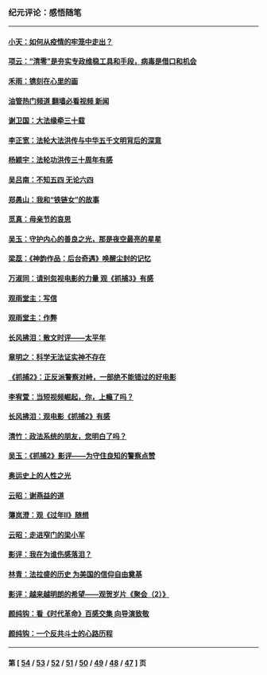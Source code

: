 ### 纪元评论：感悟随笔
---
#### [小天：如何从疫情的牢笼中走出？](../../pages/nsc1035/n13744630.md?06080330) 
#### [项云：“清零”是夯实专政维稳工具和手段，病毒是借口和机会](../../pages/nsc1035/n13737954.md?06080330) 
#### [禾雨：镌刻在心里的画](../../pages/nsc1035/n13737937.md?06080330) 
#### [油管热门频道 翻墙必看视频 新闻](ok?06080330)
#### [谢卫国：大法缘牵三十载](../../pages/nsc1035/n13737872.md?06080330) 
#### [李正宽：法轮大法洪传与中华五千文明背后的深意](../../pages/nsc1035/n13736203.md?06080330) 
#### [杨颖宇：法轮功洪传三十周年有感](../../pages/nsc1035/n13734884.md?06080330) 
#### [吴吕南：不知五四 无论六四](../../pages/nsc1035/n13732297.md?06080330) 
#### [郑愚山：我和“铁链女”的故事](../../pages/nsc1035/n13727327.md?06080330) 
#### [觅真：母亲节的哀思](../../pages/nsc1035/n13729452.md?06080330) 
#### [吴玉：守护内心的善良之光，那是夜空最亮的星星](../../pages/nsc1035/n13729214.md?06080330) 
#### [梁蕊：《神韵作品：后台奇遇》唤醒尘封的记忆](../../pages/nsc1035/n13727363.md?06080330) 
#### [万淑同：请别忽视电影的力量  观《抓捕3》有感](../../pages/nsc1035/n13723311.md?06080330) 
#### [观雨堂主：写信](../../pages/nsc1035/n13722788.md?06080330) 
#### [观雨堂主：作弊](../../pages/nsc1035/n13717221.md?06080330) 
#### [长风拂泪：散文时评——太平年](../../pages/nsc1035/n13713601.md?06080330) 
#### [章明之：科学无法证实神不存在](../../pages/nsc1035/n13712224.md?06080330) 
#### [《抓捕2》：正反派警察对峙，一部绝不能错过的好电影](../../pages/nsc1035/n13711458.md?06080330) 
#### [李宥萱：当短视频崛起，你，上瘾了吗？](../../pages/nsc1035/n13678127.md?06080330) 
#### [长风拂泪：观电影《抓捕2》有感](../../pages/nsc1035/n13674277.md?06080330) 
#### [清竹：政法系统的朋友，您明白了吗？](../../pages/nsc1035/n13666721.md?06080330) 
#### [吴玉：《抓捕2》影评——为守住良知的警察点赞](../../pages/nsc1035/n13664510.md?06080330) 
#### [奥运史上的人性之光](../../pages/nsc1035/n13627118.md?06080330) 
#### [云昭：谢燕益的道](../../pages/nsc1035/n13607391.md?06080330) 
#### [簿岚澄：观《过年Ⅱ》随想](../../pages/nsc1035/n13606884.md?06080330) 
#### [云昭：走进窄门的梁小军](../../pages/nsc1035/n13605425.md?06080330) 
#### [影评：我在为谁伤感落泪？](../../pages/nsc1035/n13594614.md?06080330) 
#### [林青：法拉盛的历史 为美国的信仰自由奠基](../../pages/nsc1035/n13593675.md?06080330) 
#### [影评：越来越明朗的希望——观贺岁片《聚会（2）》](../../pages/nsc1035/n13580867.md?06080330) 
#### [颜纯钩：看《时代革命》百感交集 向导演致敬](../../pages/nsc1035/n13574843.md?06080330) 
#### [颜纯钩﻿：一个反共斗士的心路历程](../../pages/nsc1035/n13553725.md?06080330) 

---
#### 第 [ [54](./54.md?06080330) / [53](./53.md?06080330) / [52](./52.md?06080330) / [51](./51.md?06080330) / [50](./50.md?06080330) / [49](./49.md?06080330) / [48](./48.md?06080330) / [47](./47.md?06080330) ] 页
